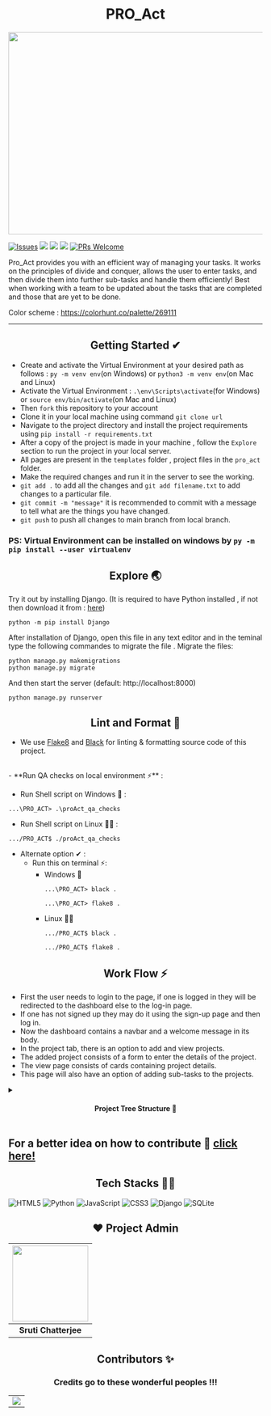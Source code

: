 <h1 align="center"> PRO_Act </h1>

<img src="https://github.com/sruti2024/PRO_Act/blob/main/media/cover.png" height="400px" width="1000px">

[![Issues](https://img.shields.io/github/issues/sruti2024/PRO_Act)](https://github.com/sruti2024/PRO_Act/issues)
<img src="https://img.shields.io/badge/Front%20End-CSS%20JS-orange">
<img src="https://img.shields.io/badge/Back%20End-DJango%20MySQLite-lightgrey">
<img src="https://img.shields.io/badge/Open%20Source-Connect%20Contribute-blueviolet">
[![PRs Welcome](https://img.shields.io/badge/PRs-welcome-brightgreen.svg?style=flat-square)](http://makeapullrequest.com)

Pro_Act provides you with an efficient way of managing your tasks. It works on the principles of divide and conquer, allows the user to enter tasks, and then divide them into further sub-tasks and handle them efficiently!
Best when working with a team to be updated about the tasks that are completed and those that are yet to be done.

Color scheme : https://colorhunt.co/palette/269111

---
<h2 align="center"> Getting Started ✔ </h2>


* Create and activate the Virtual Environment at your desired path as follows :
`py -m venv env`(on Windows) or `python3 -m venv env`(on Mac and Linux)
* Activate the Virtual Environment : `.\env\Scripts\activate`(for Windows) or `source env/bin/activate`(on Mac and Linux)
* Then `fork` this repository to your account
* Clone it in your local machine using command `git clone url`
* Navigate to the project directory and install the project requirements using `pip install -r requirements.txt`
* After a copy of the project is made in your machine , follow the `Explore` section to run the project in your local server.
* All pages are present in the `templates` folder , project files in the `pro_act` folder.
* Make the required changes and run it in the server to see the working.
* `git add .` to add all the changes and `git add filename.txt` to add changes to a particular file.
* `git commit -m "message"` it is recommended to commit with a message to tell what are the things you have changed.
* `git push` to push all changes to main branch from local branch.
### PS: Virtual Environment can be installed on windows by `py -m pip install --user virtualenv`




<h2 align="center"> Explore 🌏</h2>

Try it out by installing Django. (It is required to have Python installed , if not then download it from : [here](https://www.python.org/downloads/))

    python -m pip install Django
    
    
After installation of Django, open this file in any text editor and in the teminal type the following commandes to migrate the file . 
Migrate the files:

    python manage.py makemigrations
    python manage.py migrate

And then start the server (default: http://localhost:8000)

    python manage.py runserver

<h2 align="center">Lint and Format 📜</h2>

- We use [Flake8](https://flake8.pycqa.org/en/latest/manpage.html) and [Black](https://pypi.org/project/black/) for linting & formatting source code of this project.
<br>
- **Run QA checks on local environment ⚡** :

  - Run Shell script on Windows 💾 :

  ```
  ...\PRO_ACT> .\proAct_qa_checks
  ``` 

  - Run Shell script on Linux 👨‍💻 :

  ```
  .../PRO_ACT$ ./proAct_qa_checks
  ``` 
  
  - Alternate option ✔ :
    - Run this on terminal ⚡:
      - Windows 💾
        ```
        ...\PRO_ACT> black .
        ``` 
        ```
        ...\PRO_ACT> flake8 .
        ``` 
      - Linux 👨‍💻
        ```
        .../PRO_ACT$ black .
        ``` 
        ```
        .../PRO_ACT$ flake8 .
        ``` 

<h2 align="center"> Work Flow ⚡</h2>

* First the user needs to login to the page, if one is logged in they will be redirected to the dashboard else to the log-in page.
* If one has not signed up they may do it using the sign-up page and then log in.
* Now the dashboard contains a navbar and a welcome message in its body.
* In the project tab, there is an option to add and view projects.
* The added project consists of a form to enter the details of the project.
* The view page consists of cards containing project details.
* This page will also have an option of adding sub-tasks to the projects.

<details close>
<summary><h4 align="center">Project Tree Structure 📁</h2></summary>
<summary><strong> Project tree structure 👇</strong> </summary>

```

PRO_Act/📑
┣ assets/📂
┃ ┣ logosvgfile.svg
┃ ┣ Pro act new logo.png
┃ ┗ Pro_Act-LOGO1.png
┣ home/📂
┃ ┣ admin.py
┃ ┣ apps.py
┃ ┣ forms.py
┃ ┣ models.py
┃ ┣ signals.py
┃ ┣ urls.py
┃ ┗ views.py
┣ media/📂
┃ ┣ cover.png
┃ ┗ readme
┣ pro_act/📂
┃ ┣ asgi.py
┃ ┣ settings.py
┃ ┣ urls.py
┃ ┗ wsgi.py
┣ static/📂
┃ ┣ css/📁
┃ ┃ ┗ moduleStyle.css
┃ ┣ favicon/📁
┃ ┃ ┗ favicon-32x32.png
┃ ┣ images/📁
┃ ┃ ┣ logo/📁
┃ ┃ ┃ ┣ PRO_ACT_Bck.png
┃ ┃ ┃ ┗ PRO_ACT_Bck.svg
┃ ┃ ┣ add.png
┃ ┃ ┣ google.png
┃ ┃ ┣ module.png
┃ ┃ ┣ timer.png
┃ ┃ ┣ update.png
┃ ┃ ┗ user.png
┃ ┗ js/📁
┃   ┣ modules.js
┃   ┣ register.js
┃   ┗ reset-pwd.js
┣ templates/📁
┃ ┣ emails/📁
┃ ┃ ┣ otp.html
┃ ┃ ┗ welcome.html
┃ ┣ about.html
┃ ┣ base.html
┃ ┣ base_BACKUP_1831.html
┃ ┣ base_BASE_1831.html
┃ ┣ base_LOCAL_1831.html
┃ ┣ base_REMOTE_1831.html
┃ ┣ changepassword.html
┃ ┣ contact.html
┃ ┣ forgot-password.html
┃ ┣ index.html
┃ ┣ login.html
┃ ┣ modules.html
┃ ┣ profile.html
┃ ┣ profile_update.html
┃ ┣ project_add.html
┃ ┣ project_view.html
┃ ┣ signup.html
┃ ┣ style.css
┃ ┣ todo2.jpg
┃ ┗ todo3.jpg
┣ .flake8
┣ .gitignore
┣ proAct_qa_checks
┣ contributing.md
┣ Contributors.md
┣ db.sqlite3
┣ manage.py
┣ Pro_act compact logo
┣ README.md
┗ requirements.txt

```
</details>

## For a better idea on how to contribute 🤩 [click here!](./contributing.md)



<h2 align="center"> Tech Stacks 👨‍💻 </h2>
<p>
<img alt="HTML5" src="https://img.shields.io/badge/html5%20-%23E34F26.svg?&style=for-the-badge&logo=html5&logoColor=white"/>    
<img alt="Python" src="https://img.shields.io/badge/python%20-%2314354C.svg?&style=for-the-badge&logo=python&logoColor=white"/>    
<img alt="JavaScript" src="https://img.shields.io/badge/javascript%20-%23323330.svg?&style=for-the-badge&logo=javascript&logoColor=%23F7DF1E"/>   	
<img alt="CSS3" src="https://img.shields.io/badge/css3%20-%231572B6.svg?&style=for-the-badge&logo=css3&logoColor=white"/>   
<img alt="Django" src="https://img.shields.io/badge/django%20-%23092E20.svg?&style=for-the-badge&logo=django&logoColor=white"/>    
<img alt="SQLite" src ="https://img.shields.io/badge/sqlite-%2307405e.svg?&style=for-the-badge&logo=sqlite&logoColor=white"/> 
</p>


<h2 align="center"> ❤️ Project Admin</h2>

|                                   <a href="https://github.com/sruti2024" ><img src="https://avatars1.githubusercontent.com/u/56480052?s=400&u=164525456dc135ceefd83c5d4c6c0dd0984f5c12&v=4" width=150px height=150px /></a>                               |
| :-----------------------------------------------------------------------------------------------------------------------------------------------------------------------------------------------------------------------------------------------------------------: |
|                                                                                      **Sruti Chatterjee**     


<h2 align="center"> Contributors ✨</h2>

<h3 align="center"> Credits go to these wonderful peoples !!!</h3>


            
<table >
	<tr>
		<td >
			<a href="https://github.com/sruti2024/PRO_Act/graphs/contributors">
  <img src="https://contrib.rocks/image?repo=sruti2024/PRO_Act" />
</a>
		</td>
	</tr>
</table>




